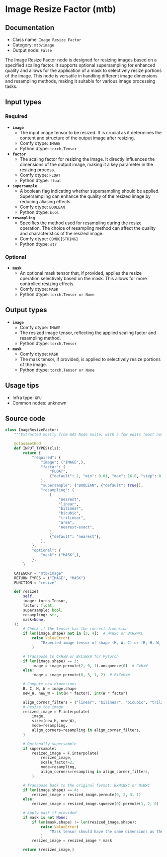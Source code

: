 # Image Resize Factor (mtb)
## Documentation
- Class name: `Image Resize Factor`
- Category: `mtb/image`
- Output node: `False`

The Image Resize Factor node is designed for resizing images based on a specified scaling factor. It supports optional supersampling for enhanced quality and allows for the application of a mask to selectively resize portions of the image. This node is versatile in handling different image dimensions and resampling methods, making it suitable for various image processing tasks.
## Input types
### Required
- **`image`**
    - The input image tensor to be resized. It is crucial as it determines the content and structure of the output image after resizing.
    - Comfy dtype: `IMAGE`
    - Python dtype: `torch.Tensor`
- **`factor`**
    - The scaling factor for resizing the image. It directly influences the dimensions of the output image, making it a key parameter in the resizing process.
    - Comfy dtype: `FLOAT`
    - Python dtype: `float`
- **`supersample`**
    - A boolean flag indicating whether supersampling should be applied. Supersampling can enhance the quality of the resized image by reducing aliasing effects.
    - Comfy dtype: `BOOLEAN`
    - Python dtype: `bool`
- **`resampling`**
    - Specifies the method used for resampling during the resize operation. The choice of resampling method can affect the quality and characteristics of the resized image.
    - Comfy dtype: `COMBO[STRING]`
    - Python dtype: `str`
### Optional
- **`mask`**
    - An optional mask tensor that, if provided, applies the resize operation selectively based on the mask. This allows for more controlled resizing effects.
    - Comfy dtype: `MASK`
    - Python dtype: `torch.Tensor or None`
## Output types
- **`image`**
    - Comfy dtype: `IMAGE`
    - The resized image tensor, reflecting the applied scaling factor and resampling method.
    - Python dtype: `torch.Tensor`
- **`mask`**
    - Comfy dtype: `MASK`
    - The mask tensor, if provided, is applied to selectively resize portions of the image.
    - Python dtype: `torch.Tensor or None`
## Usage tips
- Infra type: `GPU`
- Common nodes: unknown


## Source code
```python
class ImageResizeFactor:
    """Extracted mostly from WAS Node Suite, with a few edits (most notably multiple image support) and less features."""

    @classmethod
    def INPUT_TYPES(cls):
        return {
            "required": {
                "image": ("IMAGE",),
                "factor": (
                    "FLOAT",
                    {"default": 2, "min": 0.01, "max": 16.0, "step": 0.01},
                ),
                "supersample": ("BOOLEAN", {"default": True}),
                "resampling": (
                    [
                        "nearest",
                        "linear",
                        "bilinear",
                        "bicubic",
                        "trilinear",
                        "area",
                        "nearest-exact",
                    ],
                    {"default": "nearest"},
                ),
            },
            "optional": {
                "mask": ("MASK",),
            },
        }

    CATEGORY = "mtb/image"
    RETURN_TYPES = ("IMAGE", "MASK")
    FUNCTION = "resize"

    def resize(
        self,
        image: torch.Tensor,
        factor: float,
        supersample: bool,
        resampling: str,
        mask=None,
    ):
        # Check if the tensor has the correct dimension
        if len(image.shape) not in [3, 4]:  # HxWxC or BxHxWxC
            raise ValueError(
                "Expected image tensor of shape (H, W, C) or (B, H, W, C)"
            )

        # Transpose to CxHxW or BxCxHxW for PyTorch
        if len(image.shape) == 3:
            image = image.permute(2, 0, 1).unsqueeze(0)  # CxHxW
        else:
            image = image.permute(0, 3, 1, 2)  # BxCxHxW

        # Compute new dimensions
        B, C, H, W = image.shape
        new_H, new_W = int(H * factor), int(W * factor)

        align_corner_filters = ("linear", "bilinear", "bicubic", "trilinear")
        # Resize the image
        resized_image = F.interpolate(
            image,
            size=(new_H, new_W),
            mode=resampling,
            align_corners=resampling in align_corner_filters,
        )

        # Optionally supersample
        if supersample:
            resized_image = F.interpolate(
                resized_image,
                scale_factor=2,
                mode=resampling,
                align_corners=resampling in align_corner_filters,
            )

        # Transpose back to the original format: BxHxWxC or HxWxC
        if len(image.shape) == 4:
            resized_image = resized_image.permute(0, 2, 3, 1)
        else:
            resized_image = resized_image.squeeze(0).permute(1, 2, 0)

        # Apply mask if provided
        if mask is not None:
            if len(mask.shape) != len(resized_image.shape):
                raise ValueError(
                    "Mask tensor should have the same dimensions as the image tensor"
                )
            resized_image = resized_image * mask

        return (resized_image,)

```
